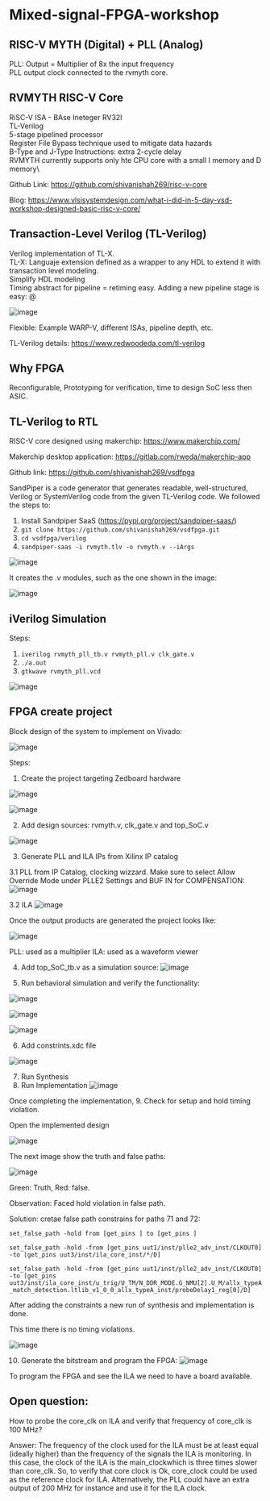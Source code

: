 # Mixed-signal-FPGA-workshop
## RISC-V MYTH (Digital) + PLL (Analog)
PLL: Output = Multiplier of 8x the input frequency\
PLL output clock connected to the rvmyth core.

## RVMYTH RISC-V Core
RiSC-V ISA - BAse Ineteger RV32I\
TL-Verilog\
5-stage pipelined processor\
Register File Bypass technique used to mitigate data hazards\
B-Type and J-Type Instructions: extra 2-cycle delay\
RVMYTH currently supports only hte CPU core with a small I memory and D memory\

Github Link: https://github.com/shivanishah269/risc-v-core

Blog: https://www.vlsisystemdesign.com/what-i-did-in-5-day-vsd-workshop-designed-basic-risc-v-core/


## Transaction-Level Verilog (TL-Verilog)
Verilog implementation of TL-X.\
TL-X: Languaje extension defined as a wrapper to any HDL to extend it with transaction level modeling.\
Simplify HDL modeling\
Timing abstract for pipeline = retiming easy. Adding a new pipeline stage is easy: @ 

![image](https://user-images.githubusercontent.com/85632581/171022175-b609ce00-a9be-4537-a03d-ce38aa37b1e0.png)

Flexible: Example WARP-V, different ISAs, pipeline depth, etc.

TL-Verilog details: https://www.redwoodeda.com/tl-verilog

## Why FPGA

Reconfigurable, Prototyping for verification, time to design SoC less then ASIC.

## TL-Verilog to RTL

RISC-V core designed using makerchip: https://www.makerchip.com/

Makerchip desktop application: https://gitlab.com/rweda/makerchip-app

Github link: https://github.com/shivanishah269/vsdfpga

SandPiper is a code generator that generates readable, well-structured, Verilog or SystemVerilog code from the given TL-Verilog code.
We followed the steps to: 
1. Install Sandpiper SaaS (https://pypi.org/project/sandpiper-saas/)
2. `git clone https://github.com/shivanishah269/vsdfpga.git`
3. `cd vsdfpga/verilog`
4. `sandpiper-saas -i rvmyth.tlv -o rvmyth.v --iArgs`

![image](https://user-images.githubusercontent.com/85632581/171029979-e17f3309-f1ab-4fcb-b44a-b06dde432f70.png)

It creates the .v modules, such as the one shown in the image:

![image](https://user-images.githubusercontent.com/85632581/171030353-d57124c1-e9d6-4480-bffd-509095e10aa6.png)

## iVerilog Simulation

Steps:
1. `iverilog rvmyth_pll_tb.v rvmyth_pll.v clk_gate.v`
2. `./a.out`
3. `gtkwave rvmyth_pll.vcd`

![image](https://user-images.githubusercontent.com/85632581/171032112-7d7b525b-38be-4703-890b-cd77f1b8854b.png)


## FPGA create project

Block design of the system to implement on Vivado:

![image](https://user-images.githubusercontent.com/85632581/171057877-8ac95f19-5dcb-4795-a99c-9dc503d1eaa2.png)


Steps:

1. Create the project targeting Zedboard hardware

![image](https://user-images.githubusercontent.com/85632581/171058302-387eba23-2651-40ce-a4d8-e8a1ff5e6131.png)

![image](https://user-images.githubusercontent.com/85632581/171058557-cc7d14a1-a40a-4986-b6ce-86917610e891.png)

2. Add design sources: rvmyth.v, clk_gate.v and top_SoC.v

![image](https://user-images.githubusercontent.com/85632581/171058984-c2f98d70-4005-4176-9b97-c245006115f2.png)


3. Generate PLL and ILA IPs from Xilinx IP catalog

3.1 PLL from IP Catalog, clocking wizzard. Make sure to select Allow Override Mode under PLLE2 Settings and BUF IN for COMPENSATION:
![image](https://user-images.githubusercontent.com/85632581/171059677-0b8ff31f-e4bc-4bb2-89d7-61732bffe0b0.png)

3.2 ILA
![image](https://user-images.githubusercontent.com/85632581/171059877-c4d6e4b6-177e-4540-bf0f-c847b9fe1005.png)

Once the output products are generated the project looks like:

![image](https://user-images.githubusercontent.com/85632581/171060000-dbb0693a-4e19-42cb-8171-b8aee621388c.png)


PLL: used as a multiplier
ILA: used as a waveform viewer

4. Add top_SoC_tb.v as a simulation source:
![image](https://user-images.githubusercontent.com/85632581/171060237-2c263ea4-f1ab-418e-93e6-0caf13c83d12.png)

5. Run behavioral simulation and verify the functionality:

![image](https://user-images.githubusercontent.com/85632581/171060969-6f55376f-e56e-4cd4-ac56-79382eba92cd.png)


![image](https://user-images.githubusercontent.com/85632581/171061157-1db93341-59d6-49e4-8d44-f4fae3302dbe.png)

![image](https://user-images.githubusercontent.com/85632581/171061199-8db46d7e-648d-4954-a2bb-d77f29fa429b.png)


6. Add constrints.xdc file

![image](https://user-images.githubusercontent.com/85632581/171061580-43f008d5-71a8-400c-b037-a02bb128e58b.png)


7. Run Synthesis
8. Run Implementation
![image](https://user-images.githubusercontent.com/85632581/171062074-5b3858e7-6ba2-49e1-acb2-ed4cac19d6a9.png)

Once completing the implementation,
9. Check for setup and hold timing violation. 

Open the implemented design

![image](https://user-images.githubusercontent.com/85632581/171062200-c6b5c7a7-4a57-4e4a-a244-c1b867c8afe0.png)

The next image show the truth and false paths:

![image](https://user-images.githubusercontent.com/85632581/171062438-fdc2bcb4-eaa2-4cc6-bb0c-3474b039be2d.png)

Green: Truth, Red: false.

Observation: Faced hold violation in false path.

Solution: cretae false path constrains for paths 71 and 72:

`set_false_path -hold from [get_pins ] to [get_pins ]`

`set_false_path -hold -from [get_pins uut1/inst/plle2_adv_inst/CLKOUT0] -to [get_pins uut3/inst/ila_core_inst/*/D]`

`set_false_path -hold -from [get_pins uut1/inst/plle2_adv_inst/CLKOUT0] -to [get_pins uut3/inst/ila_core_inst/u_trig/U_TM/N_DDR_MODE.G_NMU[2].U_M/allx_typeA_match_detection.ltlib_v1_0_0_allx_typeA_inst/probeDelay1_reg[0]/D]`


After adding the constraints a new run of synthesis and implementation is done.

This time there is no timing violations.

![image](https://user-images.githubusercontent.com/85632581/171065383-0373f7b3-2ba5-4424-8e22-17da65183b79.png)


10. Generate the bitstream and program the FPGA:
![image](https://user-images.githubusercontent.com/85632581/171065533-6babeed2-e89a-4eef-ad9a-1ab708d1018a.png)

To program the FPGA and see the ILA we need to have a board available.

## Open question: 

How to probe the core_clk on ILA and verify that frequency of core_clk is 100 MHz?

Answer: The frequency of the clock used for the ILA must be at least equal (ideally higher) than the frequency of the signals the ILA is monitoring. In this case, the clock of the ILA is the main_clockwhich is three times slower than core_clk. So, to verify that core clock is Ok, core_clock could be used as the reference clock for ILA. Alternatively, the PLL could have an extra output of 200 MHz for instance and use it for the ILA clock.



